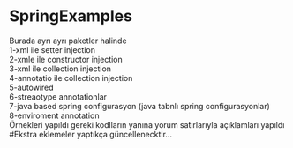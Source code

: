 # SpringExamples
Burada ayrı ayrı paketler halinde <br/>
1-xml ile setter injection<br/>
2-xmle ile constructor injection<br/>
3-xml ile collection  injection<br/>
4-annotatio ile collection injection<br/>
5-autowired<br/>
6-streaotype annotationlar<br/>
7-java based spring configurasyon (java tabnlı spring configurasyonlar)<br/>
8-enviroment annotation<br/>
Örnekleri yapıldı gereki kodlların yanına yorum satırlarıyla açıklamları yapıldı<br/>
#Ekstra eklemeler yaptıkça güncellenecktir...<br/>


